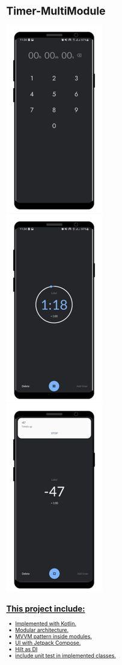 # Timer-MultiModule

<div align="start">
  <a href="https://github.com/agostinhodossantos">
  <img height="500em" src="https://github.com/Agostinhodossantos/Timer-MultiModule/blob/main/screenshots/timer_1.png"/>
  <img height="500em" src="https://github.com/Agostinhodossantos/Timer-MultiModule/blob/main/screenshots/timer_2.png"/>
  <img height="500em" src="https://github.com/Agostinhodossantos/Timer-MultiModule/blob/main/screenshots/timer_4.png"/>
</div>
</div>

## This project include:
- Implemented with Kotlin.
- Modular architecture.
- MVVM pattern inside modules.
- UI with Jetpack Compose.
- Hilt as DI
- include unit test in implemented classes.
